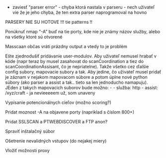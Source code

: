 
- zaviesť "parser error" - chyba ktorá nastala v parseru - nech uživateľ vie že je jeho chyba, že ten extra parser naprogramoval na hovno


PARSERY NIE SU HOTOVE !!! tie patterns !!

Ponúknuť nmap "-A" buď na tie porty, kde nie je známy názov služby, alebo na všetky ktoré sú otvorené

Masscaan občas vráti prázdny output a vtedy to je problém

Ešte zjednodušiť pridávanie user-modulov. Aby uživateľ nemusel hrabať v kóde (napr teraz by musel zasahovat do scanCoordination a tiez do scanCoordinationAssisant, čo je nepriatelne). Takže všetko cez ďalšie config subory, mapovacie subory a tak. Aby jedine, čo uživateľ musel pridať je záznam v nejakom mapovacom súbore a potom úplne nové python súbory (ako parser a assist a tak.. tieto sa len jednoducho namapuju). JEden z takych mapovacich suborov bude možno:
    - 
    - služba: http
    - assist: /xyz/craft
    - ja nevieeeeem už, som unaveny

Vypísanie potencionálnych cieľov (možno scoring?)

Pridat moznost -A na objavene porty (napriklad s číslom 800+)

Pridat SSLSCAN a PTWEBDISCOVER a FTP anon?

Spraviť inštalačný súbor

Ošetrenie nevalidných vstupov (do nejakej miery)

Vložiť možnosti proxy 

